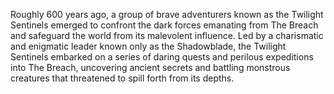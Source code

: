 Roughly 600 years ago, a group of brave adventurers known as the Twilight Sentinels emerged to confront the dark forces emanating from The Breach and safeguard the world from its malevolent influence. Led by a charismatic and enigmatic leader known only as the Shadowblade, the Twilight Sentinels embarked on a series of daring quests and perilous expeditions into The Breach, uncovering ancient secrets and battling monstrous creatures that threatened to spill forth from its depths.